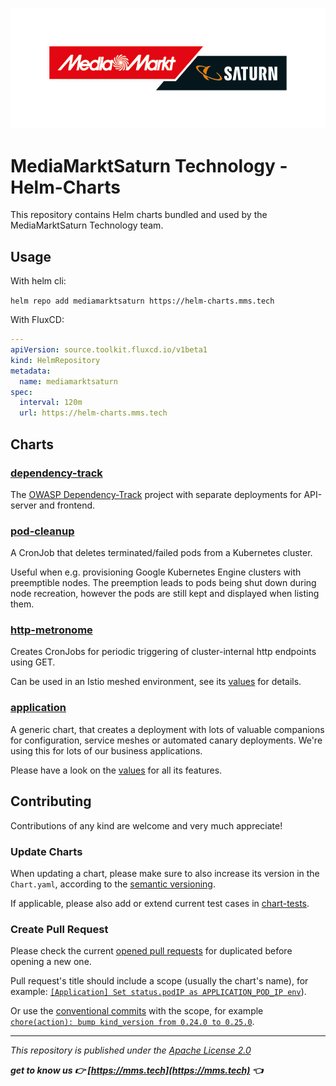 ![MediaMarktSaturng Logo](assets/mms.png)

# MediaMarktSaturn Technology - Helm-Charts

This repository contains Helm charts bundled and used by the MediaMarktSaturn Technology team.

## Usage

With helm cli:

`helm repo add mediamarktsaturn https://helm-charts.mms.tech`

With FluxCD:

```yaml
---
apiVersion: source.toolkit.fluxcd.io/v1beta1
kind: HelmRepository
metadata:
  name: mediamarktsaturn
spec:
  interval: 120m
  url: https://helm-charts.mms.tech
```

## Charts

### [dependency-track](https://github.com/MediaMarktSaturn/helm-charts/tree/main/charts/dependency-track)

The [OWASP Dependency-Track](https://owasp.org/www-project-dependency-track/) project with separate deployments for API-server and frontend.

### [pod-cleanup](https://github.com/MediaMarktSaturn/helm-charts/tree/main/charts/pod-cleanup)

A CronJob that deletes terminated/failed pods from a Kubernetes cluster.

Useful when e.g. provisioning Google Kubernetes Engine clusters with preemptible nodes. The preemption leads to pods being shut down during node recreation, however the pods are still kept and displayed when listing them.

### [http-metronome](https://github.com/MediaMarktSaturn/helm-charts/tree/main/charts/http-metronome)

Creates CronJobs for periodic triggering of cluster-internal http endpoints using GET.

Can be used in an Istio meshed environment, see its [values](https://github.com/MediaMarktSaturn/helm-charts/tree/main/charts/http-metronome/values.yaml) for details.

### [application](https://github.com/MediaMarktSaturn/helm-charts/tree/main/charts/application)

A generic chart, that creates a deployment with lots of valuable companions for configuration, service meshes or automated canary deployments.
We're using this for lots of our business applications.

Please have a look on the [values](https://github.com/MediaMarktSaturn/helm-charts/tree/main/charts/application/values.yaml) for all its features.

## Contributing

Contributions of any kind are welcome and very much appreciate!

### Update Charts

When updating a chart, please make sure to also increase its version in the `Chart.yaml`, according to the [semantic versioning](https://semver.org).

If applicable, please also add or extend current test cases in [chart-tests](./chart-tests/).

### Create Pull Request

Please check the current [opened pull requests](https://github.com/MediaMarktSaturn/helm-charts/pulls?q=is%3Apr+is%3Aopen+) for duplicated before opening a new one.

Pull request's title should include a scope (usually the chart's name),
for example: [`[Application] Set status.podIP as APPLICATION_POD_IP env`](https://github.com/MediaMarktSaturn/helm-charts/pull/159)).

Or use the [conventional commits](https://www.conventionalcommits.org/en/v1.0.0/) with the scope,
for example [`chore(action): bump kind_version from 0.24.0 to 0.25.0`](https://github.com/MediaMarktSaturn/helm-charts/pull/162).

---

_This repository is published under the [Apache License 2.0](https://www.apache.org/licenses/LICENSE-2.0)_

**_get to know us 👉 [https://mms.tech](https://mms.tech) 👈_**
